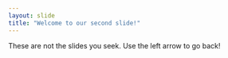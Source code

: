 ```yaml
---
layout: slide
title: "Welcome to our second slide!"
---
```

These are not the slides you seek.
Use the left arrow to go back!
